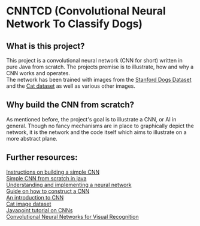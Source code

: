 # CNNTCD (Convolutional Neural Network To Classify Dogs)

## What is this project?

This project is a convolutional neural network (CNN for short) written in pure Java from scratch.
The projects premise is to illustrate, how and why a CNN works and operates.  
The network has been trained with images from
the [Stanford Dogs Dataset](http://vision.stanford.edu/aditya86/ImageNetDogs/)
and the [Cat dataset](https://www.kaggle.com/datasets/crawford/cat-dataset) as well as various other images.

## Why build the CNN from scratch?

As mentioned before, the project's goal is to illustrate a CNN, or AI in general. Though no fancy mechanisms are in
place
to graphically depict the network, it is the network and the code itself which aims to illustrate on a more abstract
plane.

## Further resources:

[Instructions on building a simple CNN](https://medium.com/geekculture/building-deep-convolutional-neural-networks-from-scratch-in-java-583a780b56f2)  
[Simple CNN from scratch in java](https://github.com/evandez/imgclf)  
[Understanding and implementing a neural network](https://towardsdatascience.com/understanding-and-implementing-neural-networks-in-java-from-scratch-61421bb6352c?gi=cd365063339d)  
[Guide on how to construct a CNN](http://ashishvs.in/2017-03-21-how-i-built-a-convolutional-neural-network-in-java/)  
[An introduction to CNN](https://victorzhou.com/blog/intro-to-cnns-part-1/)  
[Cat image dataset](https://www.kaggle.com/datasets/crawford/cat-dataset)  
[Javapoint tutorial on CNNs](https://www.javatpoint.com/pytorch-convolutional-neural-network)  
[Convolutional Neural Networks for Visual Recognition](https://cs231n.github.io/convolutional-networks/)  
